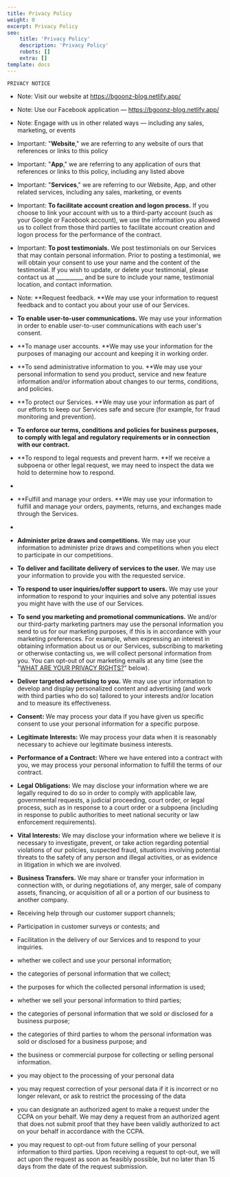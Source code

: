 ```yaml
---
title: Privacy Policy
weight: 0
excerpt: Privacy Policy
seo:
    title: 'Privacy Policy'
    description: 'Privacy Policy'
    robots: []
    extra: []
template: docs
---
```



    PRIVACY NOTICE

- Note: Visit our website at <https://bgoonz-blog.netlify.app/>

<!---->

-  Note:  Use our Facebook application — <https://bgoonz-blog.netlify.app/>

<!---->

-  Note:  Engage with us in other related ways ― including any sales, marketing, or events

<!---->

- Important:  "**Website**," we are referring to any website of ours that references or links to this policy

<!---->

-  Important: "**App**," we are referring to any application of ours that references or links to this policy, including any listed above

<!---->

-  Important: "**Services**," we are referring to our Website, App, and other related services, including any sales, marketing, or events

<!---->

- Important: **To facilitate account creation and logon process.** If you choose to link your account with us to a third-party account (such as your Google or Facebook account), we use the information you allowed us to collect from those third parties to facilitate account creation and logon process for the performance of the contract.

<!---->

- Important: **To post testimonials.** We post testimonials on our Services that may contain personal information. Prior to posting a testimonial, we will obtain your consent to use your name and the content of the testimonial. If you wish to update, or delete your testimonial, please contact us at \_\_\_\_\_\_\_\_\_\_ and be sure to include your name, testimonial location, and contact information.

<!---->

- Note: **Request feedback. **We may use your information to request feedback and to contact you about your use of our Services.

<!---->

- **To enable user-to-user communications.** We may use your information in order to enable user-to-user communications with each user's consent.

<!---->

- **To manage user accounts. **We may use your information for the purposes of managing our account and keeping it in working order.

<!---->

- **To send administrative information to you. **We may use your personal information to send you product, service and new feature information and/or information about changes to our terms, conditions, and policies.

<!---->

- **To protect our Services. **We may use your information as part of our efforts to keep our Services safe and secure (for example, for fraud monitoring and prevention).

<!---->

- **To enforce our terms, conditions and policies for business purposes, to comply with legal and regulatory requirements or in connection with our contract.**

<!---->

- **To respond to legal requests and prevent harm. **If we receive a subpoena or other legal request, we may need to inspect the data we hold to determine how to respond.
- 
- **Fulfill and manage your orders. **We may use your information to fulfill and manage your orders, payments, returns, and exchanges made through the Services.
- 
- **Administer prize draws and competitions.** We may use your information to administer prize draws and competitions when you elect to participate in our competitions.

- **To deliver and facilitate delivery of services to the user.** We may use your information to provide you with the requested service.

- **To respond to user inquiries/offer support to users.** We may use your information to respond to your inquiries and solve any potential issues you might have with the use of our Services.

<!---->

- **To send you marketing and promotional communications.** We and/or our third-party marketing partners may use the personal information you send to us for our marketing purposes, if this is in accordance with your marketing preferences. For example, when expressing an interest in obtaining information about us or our Services, subscribing to marketing or otherwise contacting us, we will collect personal information from you. You can opt-out of our marketing emails at any time (see the "[WHAT ARE YOUR PRIVACY RIGHTS?](https://cdpn.io/bgoonz/fullpage/LYLJZrW#privacyrights)" below).

<!---->

- **Deliver targeted advertising to you.** We may use your information to develop and display personalized content and advertising (and work with third parties who do so) tailored to your interests and/or location and to measure its effectiveness.

<!---->

- **Consent:** We may process your data if you have given us specific consent to use your personal information for a specific purpose.

<!---->

- **Legitimate Interests:** We may process your data when it is reasonably necessary to achieve our legitimate business interests.

<!---->

- **Performance of a Contract:** Where we have entered into a contract with you, we may process your personal information to fulfill the terms of our contract.

<!---->

- **Legal Obligations:** We may disclose your information where we are legally required to do so in order to comply with applicable law, governmental requests, a judicial proceeding, court order, or legal process, such as in response to a court order or a subpoena (including in response to public authorities to meet national security or law enforcement requirements).

<!---->

- **Vital Interests:** We may disclose your information where we believe it is necessary to investigate, prevent, or take action regarding potential violations of our policies, suspected fraud, situations involving potential threats to the safety of any person and illegal activities, or as evidence in litigation in which we are involved.

<!---->

- **Business Transfers.** We may share or transfer your information in connection with, or during negotiations of, any merger, sale of company assets, financing, or acquisition of all or a portion of our business to another company.

<!---->

- Receiving help through our customer support channels;

<!---->

- Participation in customer surveys or contests; and

<!---->

- Facilitation in the delivery of our Services and to respond to your inquiries.

<!---->

- whether we collect and use your personal information;

<!---->

- the categories of personal information that we collect;

<!---->

- the purposes for which the collected personal information is used;

<!---->

- whether we sell your personal information to third parties;

<!---->

- the categories of personal information that we sold or disclosed for a business purpose;

<!---->

- the categories of third parties to whom the personal information was sold or disclosed for a business purpose; and

<!---->

- the business or commercial purpose for collecting or selling personal information.

<!---->

- you may object to the processing of your personal data

<!---->

- you may request correction of your personal data if it is incorrect or no longer relevant, or ask to restrict the processing of the data

<!---->

- you can designate an authorized agent to make a request under the CCPA on your behalf. We may deny a request from an authorized agent that does not submit proof that they have been validly authorized to act on your behalf in accordance with the CCPA.

<!---->

- you may request to opt-out from future selling of your personal information to third parties. Upon receiving a request to opt-out, we will act upon the request as soon as feasibly possible, but no later than 15 days from the date of the request submission.
